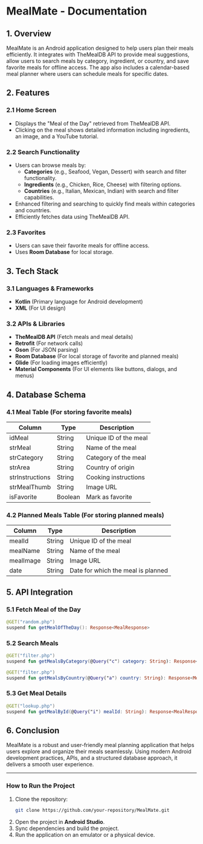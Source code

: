 # **MealMate - Documentation**

## **1. Overview**

MealMate is an Android application designed to help users plan their meals efficiently. It integrates with TheMealDB API to provide meal suggestions, allow users to search meals by category, ingredient, or country, and save favorite meals for offline access. The app also includes a calendar-based meal planner where users can schedule meals for specific dates.

## **2. Features**

### **2.1 Home Screen**

- Displays the "Meal of the Day" retrieved from TheMealDB API.
- Clicking on the meal shows detailed information including ingredients, an image, and a YouTube tutorial.

### **2.2 Search Functionality**

- Users can browse meals by:
  - **Categories** (e.g., Seafood, Vegan, Dessert) with search and filter functionality.
  - **Ingredients** (e.g., Chicken, Rice, Cheese) with filtering options.
  - **Countries** (e.g., Italian, Mexican, Indian) with search and filter capabilities.
- Enhanced filtering and searching to quickly find meals within categories and countries.
- Efficiently fetches data using TheMealDB API.

### **2.3 Favorites**

- Users can save their favorite meals for offline access.
- Uses **Room Database** for local storage.

## **3. Tech Stack**

### **3.1 Languages & Frameworks**

- **Kotlin** (Primary language for Android development)
- **XML** (For UI design)

### **3.2 APIs & Libraries**

- **TheMealDB API** (Fetch meals and meal details)
- **Retrofit** (For network calls)
- **Gson** (For JSON parsing)
- **Room Database** (For local storage of favorite and planned meals)
- **Glide** (For loading images efficiently)
- **Material Components** (For UI elements like buttons, dialogs, and menus)

## **4. Database Schema**

### **4.1 Meal Table** (For storing favorite meals)

| Column          | Type    | Description           |
| --------------- | ------- | --------------------- |
| idMeal          | String  | Unique ID of the meal |
| strMeal         | String  | Name of the meal      |
| strCategory     | String  | Category of the meal  |
| strArea         | String  | Country of origin     |
| strInstructions | String  | Cooking instructions  |
| strMealThumb    | String  | Image URL             |
| isFavorite      | Boolean | Mark as favorite      |

### **4.2 Planned Meals Table** (For storing planned meals)

| Column    | Type   | Description                        |
| --------- | ------ | ---------------------------------- |
| mealId    | String | Unique ID of the meal              |
| mealName  | String | Name of the meal                   |
| mealImage | String | Image URL                          |
| date      | String | Date for which the meal is planned |

## **5. API Integration**

### **5.1 Fetch Meal of the Day**

```kotlin
@GET("random.php")
suspend fun getMealOfTheDay(): Response<MealResponse>
```

### **5.2 Search Meals**

```kotlin
@GET("filter.php")
suspend fun getMealsByCategory(@Query("c") category: String): Response<MealResponse>
```

```kotlin
@GET("filter.php")
suspend fun getMealsByCountry(@Query("a") country: String): Response<MealResponse>
```

### **5.3 Get Meal Details**

```kotlin
@GET("lookup.php")
suspend fun getMealById(@Query("i") mealId: String): Response<MealResponse>
```

 
## **6. Conclusion**

MealMate is a robust and user-friendly meal planning application that helps users explore and organize their meals seamlessly. Using modern Android development practices, APIs, and a structured database approach, it delivers a smooth user experience.

---

### **How to Run the Project**

1. Clone the repository:
   ```bash
   git clone https://github.com/your-repository/MealMate.git
   ```
2. Open the project in **Android Studio**.
3. Sync dependencies and build the project.
4. Run the application on an emulator or a physical device.

 

